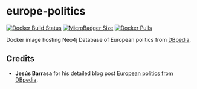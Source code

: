 # europe-politics
[![Docker Build Status](https://img.shields.io/docker/cloud/build/syedhassaanahmed/neo4j-europe-politics.svg?logo=docker)](https://hub.docker.com/r/syedhassaanahmed/neo4j-europe-politics/builds/) [![MicroBadger Size](https://img.shields.io/microbadger/image-size/syedhassaanahmed/neo4j-europe-politics.svg?logo=docker)](https://hub.docker.com/r/syedhassaanahmed/neo4j-europe-politics/tags/) [![Docker Pulls](https://img.shields.io/docker/pulls/syedhassaanahmed/neo4j-europe-politics.svg?logo=docker)](https://hub.docker.com/r/syedhassaanahmed/neo4j-europe-politics/)

Docker image hosting Neo4j Database of European politics from [DBpedia](https://wiki.dbpedia.org/).

## Credits
- **Jesús Barrasa** for his detailed blog post [European politics from DBpedia](https://jbarrasa.com/2016/07/27/quickgraph-1-european-politics-from-dbpedia-loading-data-from-an-rdf-triple-store-into-neo4j-via-sparql/).